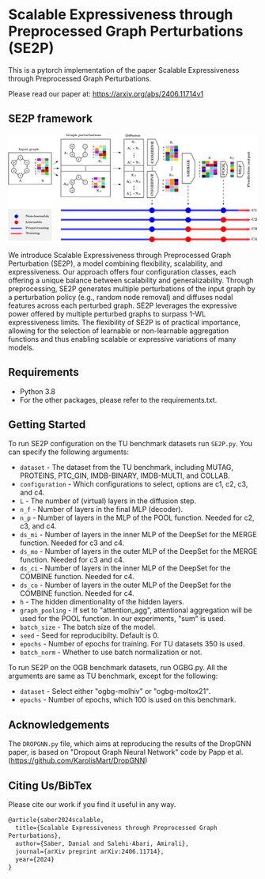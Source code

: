 Scalable Expressiveness through Preprocessed Graph Perturbations (SE2P)
===============================================================================
This is a pytorch implementation of the paper Scalable Expressiveness through Preprocessed Graph Perturbations.

Please read our paper at: https://arxiv.org/abs/2406.11714v1

## SE2P framework
<img width="1260" alt="Screenshot 2023-01-28 at 3 19 09 PM" src="Figure/Figure_SE2P.jpg">

We introduce Scalable Expressiveness through Preprocessed Graph Perturbation (SE2P), a model combining flexibility, 
scalability, and expressiveness. Our approach offers four configuration classes, each offering a unique balance between scalability
and generalizability. Through preprocessing, SE2P generates multiple perturbations of the input graph by a perturbation policy 
(e.g., random node removal) and diffuses nodal features across each perturbed graph. SE2P leverages the expressive power offered
by multiple perturbed graphs to surpass 1-WL expressiveness limits. The flexibility of SE2P is of practical importance, allowing
for the selection of learnable or non-learnable aggregation functions and thus enabling scalable or expressive variations of many
models.


## Requirements

  * Python 3.8
  * For the other packages, please refer to the requirements.txt.

## Getting Started
To run SE2P configuration on the TU benchmark datasets run `SE2P.py`. You can specify the following arguments:

- `dataset` - The dataset from the TU benchmark, including MUTAG, PROTEINS, PTC_GIN, IMDB-BINARY, IMDB-MULTI, and COLLAB.
- `configuration` - Which configurations to select, options are c1, c2, c3, and c4.
- `L` - The number of (virtual) layers in the diffusion step.  
- `n_f` - Number of layers in the final MLP (decoder).
- `n_p` - Number of layers in the MLP of the POOL function. Needed for c2, c3, and c4.
- `ds_mi` - Number of layers in the inner MLP of the DeepSet for the MERGE function. Needed for c3 and c4.
- `ds_mo` - Number of layers in the outer MLP of the DeepSet for the MERGE function. Needed for c3 and c4.
- `ds_ci` - Number of layers in the inner MLP of the DeepSet for the COMBINE function. Needed for c4.
- `ds_co` - Number of layers in the outer MLP of the DeepSet for the COMBINE function. Needed for c4.
- `h` - The hidden dimentionality of the hidden layers.
- `graph_pooling` - If set to "attention_agg", attentional aggregation will be used for the POOL function. In our experiments, "sum" is used.
- `batch_size` - The batch size of the model.
- `seed` - Seed for reproducibilty. Default is 0.
- `epochs` - Number of epochs for training. For TU datasets 350 is used.
- `batch_norm` - Whether to use batch normalization or not.

To run SE2P on the OGB benchmark datasets, run OGBG.py. All the arguments are same as TU benchmark, except for the following:
- `dataset` - Select either "ogbg-molhiv" or "ogbg-moltox21".
- `epochs` - Number of epochs, which 100 is used on this benchmark.

## Acknowledgements

The `DROPGNN.py` file, which aims at reproducing the results of the DropGNN paper, is based on "Dropout Graph Neural Network" code by Papp et al. (https://github.com/KarolisMart/DropGNN)

## Citing Us/BibTex
Please cite our work if you find it useful in any way.

```
@article{saber2024scalable,
  title={Scalable Expressiveness through Preprocessed Graph Perturbations},
  author={Saber, Danial and Salehi-Abari, Amirali},
  journal={arXiv preprint arXiv:2406.11714},
  year={2024}
}
```
